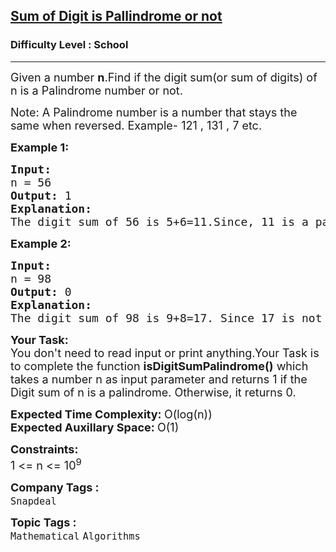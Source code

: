 <h2><a href="https://www.geeksforgeeks.org/problems/sum-of-digit-is-pallindrome-or-not2751/1?page=1&category=Mathematical&difficulty=School&sortBy=submissions">Sum of Digit is Pallindrome or not</a></h2><h3>Difficulty Level : School</h3><hr><div class="problems_problem_content__Xm_eO"><p><span style="font-size: 18px;">Given a number <strong>n</strong>.Find if the digit sum(or sum of digits) of n is a Palindrome number or not.</span></p>
<p><span style="font-size: 18px;">Note: A Palindrome number is a number that stays the same when reversed. Example- 121 , 131 , 7 etc.</span></p>
<p><strong><span style="font-size: 18px;">Example 1:</span></strong></p>
<pre><span style="font-size: 18px;"><strong>Input:</strong>
n = 56
<strong>Output: </strong>1
<strong>Explanation:</strong>
The digit sum of 56 is 5+6=11.Since, 11 is a palindrome number.Thus, answer is 1.</span></pre>
<p><strong><span style="font-size: 18px;">Example 2:</span></strong></p>
<pre><span style="font-size: 18px;"><strong>Input:</strong>
n = 98
<strong>Output: </strong>0
<strong>Explanation:</strong>
The digit sum of 98 is 9+8=17. Since 17 is not a palindrome,thus, answer is 0.</span></pre>
<p><span style="font-size: 18px;"><strong>Your Task:</strong><br>You don't need to read input or print anything.Your Task is to complete the function <strong>isDigitSumPalindrome()</strong> which takes a number n as input parameter and returns 1 if the Digit sum of n is a palindrome. Otherwise, it returns 0.</span></p>
<p><span style="font-size: 18px;"><strong>Expected Time Complexity: </strong>O(log(n))<br><strong>Expected Auxillary Space: </strong>O(1)</span></p>
<p><span style="font-size: 18px;"><strong>Constraints:</strong><br>1 &lt;= n &lt;= 10<sup>9</sup></span></p></div><p><span style=font-size:18px><strong>Company Tags : </strong><br><code>Snapdeal</code>&nbsp;<br><p><span style=font-size:18px><strong>Topic Tags : </strong><br><code>Mathematical</code>&nbsp;<code>Algorithms</code>&nbsp;
